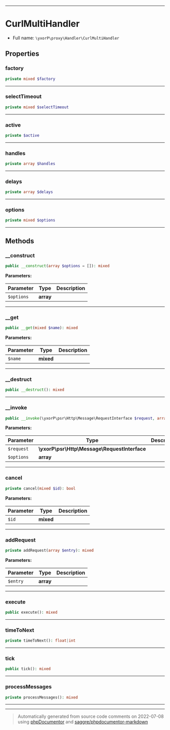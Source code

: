***

# CurlMultiHandler





* Full name: `\yxorP\proxy\Handler\CurlMultiHandler`



## Properties


### factory



```php
private mixed $factory
```






***

### selectTimeout



```php
private mixed $selectTimeout
```






***

### active



```php
private $active
```






***

### handles



```php
private array $handles
```






***

### delays



```php
private array $delays
```






***

### options



```php
private mixed $options
```






***

## Methods


### __construct



```php
public __construct(array $options = []): mixed
```








**Parameters:**

| Parameter | Type | Description |
|-----------|------|-------------|
| `$options` | **array** |  |




***

### __get



```php
public __get(mixed $name): mixed
```








**Parameters:**

| Parameter | Type | Description |
|-----------|------|-------------|
| `$name` | **mixed** |  |




***

### __destruct



```php
public __destruct(): mixed
```











***

### __invoke



```php
public __invoke(\yxorP\psr\Http\Message\RequestInterface $request, array $options): \yxorP\proxy\Apromise\Promise
```








**Parameters:**

| Parameter | Type | Description |
|-----------|------|-------------|
| `$request` | **\yxorP\psr\Http\Message\RequestInterface** |  |
| `$options` | **array** |  |




***

### cancel



```php
private cancel(mixed $id): bool
```








**Parameters:**

| Parameter | Type | Description |
|-----------|------|-------------|
| `$id` | **mixed** |  |




***

### addRequest



```php
private addRequest(array $entry): mixed
```








**Parameters:**

| Parameter | Type | Description |
|-----------|------|-------------|
| `$entry` | **array** |  |




***

### execute



```php
public execute(): mixed
```











***

### timeToNext



```php
private timeToNext(): float|int
```











***

### tick



```php
public tick(): mixed
```











***

### processMessages



```php
private processMessages(): mixed
```











***


***
> Automatically generated from source code comments on 2022-07-08 using [phpDocumentor](http://www.phpdoc.org/) and [saggre/phpdocumentor-markdown](https://github.com/Saggre/phpDocumentor-markdown)
